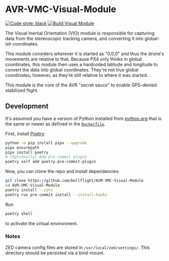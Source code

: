 # AVR-VMC-Visual-Module

[![Code style: black](https://img.shields.io/badge/code%20style-black-000000.svg)](https://github.com/psf/black)
[![Build Visual Module](https://github.com/bellflight/AVR-VMC-Visual-Module/actions/workflows/build.yml/badge.svg)](https://github.com/bellflight/AVR-VMC-Visual-Module/actions/workflows/build.yml)

The Visual Inertial Orientation (VIO) module is responsible for capturing data
from the stereoscopic tracking camera, and converting it into global-ish coordinates.

This module considers wherever it is started as "0,0,0" and thus the drone's movements
are relative to that. Because PX4 only thinks in global coordinates,
this module then uses a hardcoded latitude and longitude to convert the data
into global coordinates. They're not true global coordinates, however, as they’re
still relative to where it was started.

This module is the core of the AVR "secret sauce" to enable GPS-denied
stabilized flight.

## Development

It's assumed you have a version of Python installed from
[python.org](https://python.org) that is the same or newer as
defined in the [`Dockerfile`](Dockerfile).

First, install [Poetry](https://python-poetry.org/):

```bash
python -m pip install pipx --upgrade
pipx ensurepath
pipx install poetry
# (Optionally) Add pre-commit plugin
poetry self add poetry-pre-commit-plugin
```

Now, you can clone the repo and install dependencies:

```bash
git clone https://github.com/bellflight/AVR-VMC-Visual-Module
cd AVR-VMC-Visual-Module
poetry install --sync
poetry run pre-commit install --install-hooks
```

Run

```bash
poetry shell
```

to activate the virtual environment.

### Notes

ZED camera config files are stored in `/usr/local/zed/settings/`. This directory
should be persisted via a bind-mount.
